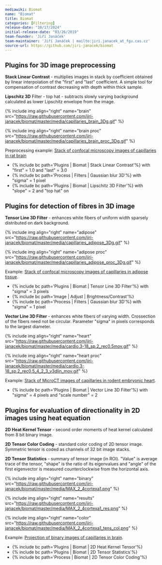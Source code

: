 ```yaml
---
mediawiki: Biomat
name: "Biomat"
title: Biomat
categories: [Filtering]
release-date: "10/17/2024"
initial-release-date: "03/26/2019"
team-founder: 'Jiří Janáček'
team-maintainer: 'Jiří Janáček | mailto:jiri.janacek_at_fgu.cas.cz'
source-url: https://github.com/jiri-janacek/biomat
---
```



## Plugins for 3D image preprocessing

**Stack Linear Contrast** - multiplies images in stack by coefficient obtained by linear interpolation of the "first" and "last" coefficient. A simple tool for compensation of contrast decreasing with depth within thick sample.

**Lipschitz 3D** Filter - top hat - subtracts slowly varying background calculated as lower Lipschitz envelope from the image.

 {% include img align="right" name="brain" src="https://raw.githubusercontent.com/jiri-janacek/biomat/master/media/capillaries_brain_3Dg.gif" %}
 
 {% include img align="right" name="brain proc" src="https://raw.githubusercontent.com/jiri-janacek/biomat/master/media/capillaries_brain_proc_3Dg.gif" %}

Preprocessing example: [Stack of confocal microscopy images of capillaries in rat brain](/media/plugins/capillaries-brain.zip)

-   {% include bc path='Plugins | Biomat | Stack Linear Contrast'%} with "first" = 1.0 and "last" = 3.0
-   {% include bc path='Process | Filters | Gaussian blur 3D'%} with "sigma" = 1 pixel
-   {% include bc path='Plugins | Biomat | Lipschitz 3D Filter'%} with "slope" = 2 and "top hat" on

## Plugins for detection of fibres in 3D image

**Tensor Line 3D Filter** - enhances white fibers of uniform width sparsely distributed on dark background.

{% include img align="right" name="adipose" src="https://raw.githubusercontent.com/jiri-janacek/biomat/master/media/capillaries_adipose_3Dg.gif" %}

{% include img align="right" name="adipose proc" src="https://raw.githubusercontent.com/jiri-janacek/biomat/master/media/capillaries_adipose_proc_3Dg.gif" %}

Example: [Stack of confocal microscopy images of capillaries in adipose tissue](/media/plugins/capillaries-adipose.zip).

-   {% include bc path='Plugins | Biomat | Tensor Line 3D Filter'%} with "sigma" = 3 pixels
-   {% include bc path='Image | Adjust | Brightness/Contrast'%}
-   {% include bc path='Process | Filters | Gaussian blur 3D'%} with "sigma" = 1 pixel

**Vector Line 3D Filter** - enhances white fibers of varying width. Crossection of the fibers need not be circular. Parameter "sigma" in pixels corresponds to the largest diameter.

{% include img align="right" name="heart" src="https://raw.githubusercontent.com/jiri-janacek/biomat/master/media/cardio,3-18_sp.2_rec0.5mov.gif" %}

{% include img align="right" name="heart proc" src="https://raw.githubusercontent.com/jiri-janacek/biomat/master/media/cardio,3-18_sp.2_rec0.5_4_2_3_v3dlin_mov.gif" %}

Example: [Stack of MicroCT images of capillaries in rodent embryonic heart](/media/plugins/capillaries-heart.zip).

-   {% include bc path='Plugins | Biomat | Vector Line 3D Filter'%} with "sigma" = 4 pixels and "scale number" = 2

## Plugins for evaluation of directionality in 2D images using heat equation

**2D Heat Kernel Tensor** - second order moments of heat kernel calculated from 8 bit binary image.

**2D Tensor Color Coding** - standard color coding of 2D tensor image. Symmetric tensor is coded as channels of 32 bit image stacks.

**2D Tensor Statistics** - summary of tensor image (in ROI). "Value" is average trace of the tensor, "shape" is the ratio of its eigenvalues and "angle" of the first eigenvector is measured counterclockwise from the horizontal axis.

{% include img align="right" name="binary" src="https://raw.githubusercontent.com/jiri-janacek/biomat/master/media/MAX_2_4cortexa1.png" %}

{% include img align="right" name="results" src="https://raw.githubusercontent.com/jiri-janacek/biomat/master/media/MAX_2_4cortexa1_res.png" %}

{% include img align="right" name="color" src="https://raw.githubusercontent.com/jiri-janacek/biomat/master/media/MAX_2_4cortexa1_tens_col.png" %}

Example: [Projection of binary images of capillaries in brain](https://raw.githubusercontent.com/jiri-janacek/biomat/master/media/MAX_2_4cortexa1.tif).

-   {% include bc path='Plugins | Biomat | 2D Heat Kernel Tensor'%}
-   {% include bc path='Plugins | Biomat | 2D Tensor Statistics'%}
-   {% include bc path='Process | Biomat | 2D Tensor Color Coding'%}
 
